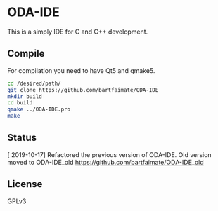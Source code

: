 # ODA-IDE

This is a simply IDE for C and C++ development.


## Compile

For compilation you need to have Qt5 and qmake5.

```bash
cd /desired/path/
git clone https://github.com/bartfaimate/ODA-IDE
mkdir build
cd build
qmake ../ODA-IDE.pro
make
```

## Status

\[ 2019-10-17\]
Refactored the previous version of ODA-IDE. Old version moved to ODA-IDE\_old https://github.com/bartfaimate/ODA-IDE_old

## License

GPLv3
